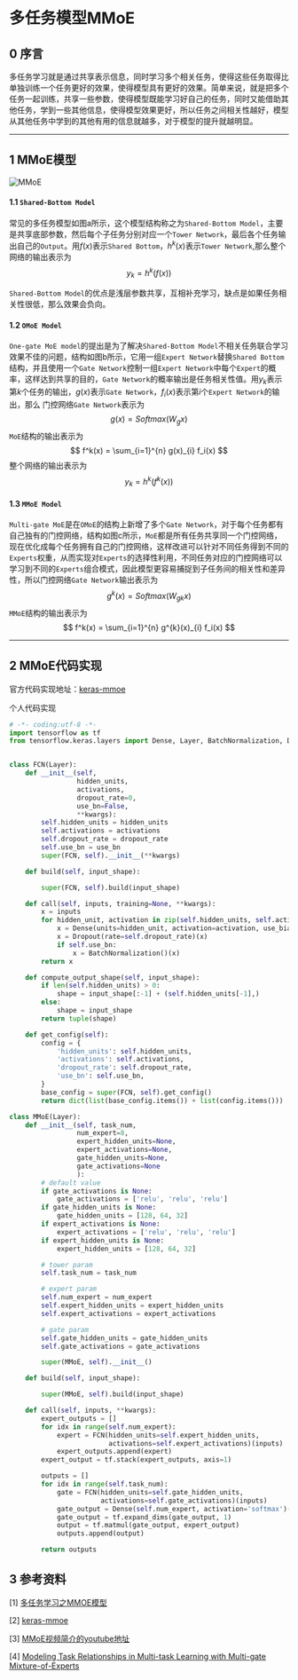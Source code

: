 # 多任务模型MMoE

## 0 序言

多任务学习就是通过共享表示信息，同时学习多个相关任务，使得这些任务取得比单独训练一个任务更好的效果，使得模型具有更好的效果。简单来说，就是把多个任务一起训练，共享一些参数，使得模型既能学习好自己的任务，同时又能借助其他任务，学到一些其他信息，使得模型效果更好，所以任务之间相关性越好，模型从其他任务中学到的其他有用的信息就越多，对于模型的提升就越明显。

---

## 1 MMoE模型

![MMoE](https://cdn.jsdelivr.net/gh/JinbaoSite/jinbaosite.github.io@master/img/mmoe.png)

#### 1.1 `Shared-Bottom Model`

常见的多任务模型如图a所示，这个模型结构称之为`Shared-Bottom Model`，主要是共享底部参数，然后每个子任务分别对应一个`Tower Network`，最后各个任务输出自己的`Output`。用$f(x)$表示`Shared Bottom`，$h^{k}(x)$表示`Tower Network`,那么整个网络的输出表示为
$$
y_k = h^{k}(f(x))
$$

`Shared-Bottom Model`的优点是浅层参数共享，互相补充学习，缺点是如果任务相关性很低，那么效果会负向。

#### 1.2 `OMoE Model`

`One-gate MoE model`的提出是为了解决`Shared-Bottom Model`不相关任务联合学习效果不佳的问题，结构如图b所示，它用一组`Expert Network`替换`Shared Bottom`结构，并且使用一个`Gate Network`控制一组`Expert Network`中每个`Expert`的概率，这样达到共享的目的，`Gate Network`的概率输出是任务相关性值。用$y_k$表示第$k$个任务的输出，$g(x)$表示`Gate Network`，$f_{i}(x)$表示第$i$个`Expert Network`的输出，那么
门控网络`Gate Network`表示为
$$
g(x) = Softmax(W_g x)
$$
`MoE`结构的输出表示为
$$
f^k(x) = \sum_{i=1}^{n} g(x)_{i} f_i(x)
$$
整个网络的输出表示为
$$
y_k = h^{k}(f^k(x))
$$

#### 1.3 `MMoE Model`

`Multi-gate MoE`是在`OMoE`的结构上新增了多个`Gate Network`，对于每个任务都有自己独有的门控网络，结构如图c所示，`MoE`都是所有任务共享同一个门控网络，现在优化成每个任务拥有自己的门控网络，这样改进可以针对不同任务得到不同的`Experts`权重，从而实现对`Experts`的选择性利用，不同任务对应的门控网络可以学习到不同的`Experts`组合模式，因此模型更容易捕捉到子任务间的相关性和差异性，所以门控网络`Gate Network`输出表示为
$$
g^k(x) = Softmax(W_{gk} x)
$$
`MMoE`结构的输出表示为
$$
f^k(x) = \sum_{i=1}^{n} g^{k}(x)_{i} f_i(x)
$$

---

## 2 MMoE代码实现

官方代码实现地址：[keras-mmoe](https://github.com/drawbridge/keras-mmoe)

个人代码实现

```python
# -*- coding:utf-8 -*-
import tensorflow as tf
from tensorflow.keras.layers import Dense, Layer, BatchNormalization, Dropout


class FCN(Layer):
    def __init__(self, 
                 hidden_units, 
                 activations, 
                 dropout_rate=0, 
                 use_bn=False, 
                 **kwargs):
        self.hidden_units = hidden_units
        self.activations = activations
        self.dropout_rate = dropout_rate
        self.use_bn = use_bn
        super(FCN, self).__init__(**kwargs)

    def build(self, input_shape):

        super(FCN, self).build(input_shape)

    def call(self, inputs, training=None, **kwargs):
        x = inputs
        for hidden_unit, activation in zip(self.hidden_units, self.activations):
            x = Dense(units=hidden_unit, activation=activation, use_bias=True)(x)
            x = Dropout(rate=self.dropout_rate)(x)
            if self.use_bn:
                x = BatchNormalization()(x)
        return x

    def compute_output_shape(self, input_shape):
        if len(self.hidden_units) > 0:
            shape = input_shape[:-1] + (self.hidden_units[-1],)
        else:
            shape = input_shape
        return tuple(shape)

    def get_config(self):
        config = {
            'hidden_units': self.hidden_units,
            'activations': self.activations,
            'dropout_rate': self.dropout_rate,
            'use_bn': self.use_bn,
        }
        base_config = super(FCN, self).get_config()
        return dict(list(base_config.items()) + list(config.items()))

class MMoE(Layer):
    def __init__(self, task_num,
                 num_expert=8,
                 expert_hidden_units=None,
                 expert_activations=None,
                 gate_hidden_units=None,
                 gate_activations=None
                 ):
        # default value
        if gate_activations is None:
            gate_activations = ['relu', 'relu', 'relu']
        if gate_hidden_units is None:
            gate_hidden_units = [128, 64, 32]
        if expert_activations is None:
            expert_activations = ['relu', 'relu', 'relu']
        if expert_hidden_units is None:
            expert_hidden_units = [128, 64, 32]

        # tower param
        self.task_num = task_num

        # expert param
        self.num_expert = num_expert
        self.expert_hidden_units = expert_hidden_units
        self.expert_activations = expert_activations

        # gate param
        self.gate_hidden_units = gate_hidden_units
        self.gate_activations = gate_activations

        super(MMoE, self).__init__()

    def build(self, input_shape):

        super(MMoE, self).build(input_shape)

    def call(self, inputs, **kwargs):
        expert_outputs = []
        for idx in range(self.num_expert):
            expert = FCN(hidden_units=self.expert_hidden_units,
                         activations=self.expert_activations)(inputs)
            expert_outputs.append(expert)
        expert_output = tf.stack(expert_outputs, axis=1)

        outputs = []
        for idx in range(self.task_num):
            gate = FCN(hidden_units=self.gate_hidden_units,
                       activations=self.gate_activations)(inputs)
            gate_output = Dense(self.num_expert, activation='softmax')(gate)
            gate_output = tf.expand_dims(gate_output, 1)
            output = tf.matmul(gate_output, expert_output)
            outputs.append(output)

        return outputs
```

## 3 参考资料

[1] [多任务学习之MMOE模型](https://zhuanlan.zhihu.com/p/145288000)
 
[2] [keras-mmoe](https://github.com/drawbridge/keras-mmoe)
 
[3] [MMoE视频简介的youtube地址](https://www.youtube.com/watch?v=Dweg47Tswxw)
 
[4] [Modeling Task Relationships in Multi-task Learning with Multi-gate Mixture-of-Experts](https://dl.acm.org/doi/pdf/10.1145/3219819.3220007)
